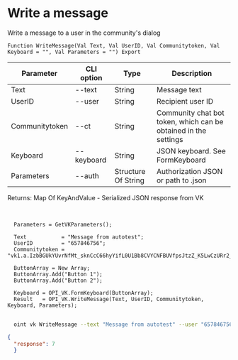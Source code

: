 ﻿---
sidebar_position: 3
---

# Write a message
 Write a message to a user in the community's dialog



`Function WriteMessage(Val Text, Val UserID, Val Communitytoken, Val Keyboard = "", Val Parameters = "") Export`

  | Parameter | CLI option | Type | Description |
  |-|-|-|-|
  | Text | --text | String | Message text |
  | UserID | --user | String | Recipient user ID |
  | Communitytoken | --ct | String | Community chat bot token, which can be obtained in the settings |
  | Keyboard | --keyboard | String | JSON keyboard. See FormKeyboard |
  | Parameters | --auth | Structure Of String | Authorization JSON or path to .json |

  
  Returns:  Map Of KeyAndValue - Serialized JSON response from VK

<br/>




```bsl title="Code example"
  Parameters = GetVKParameters();
  
  Text           = "Message from autotest";
  UserID         = "657846756";
  Communitytoken = "vk1.a.IzbBGUkYUvrNfMt_sknCcC66hyYifL0U1Bb8CVYCNFBUVfpsJtzZ_K5LwCzURr2_uCzEaP_AK1QmInp9sGp7fu_CtEDSipFWFXJo0y8I...";
  
  ButtonArray = New Array;
  ButtonArray.Add("Button 1");
  ButtonArray.Add("Button 2");
  
  Keyboard = OPI_VK.FormKeyboard(ButtonArray);
  Result   = OPI_VK.WriteMessage(Text, UserID, Communitytoken, Keyboard, Parameters);
```



```sh title="CLI command example"
    
  oint vk WriteMessage --text "Message from autotest" --user "657846756" --ct "vk1.a.IzbBGUkYUvrNfMt_sknCcC66hyYifL0U1Bb8CVYCNFBUVfpsJtzZ_K5LwCzURr2_uCzEaP_AK1QmInp9sGp7fu_CtEDSipFWFXJo0y8I..." --keyboard %keyboard% --auth "GetVKParameters()"

```

```json title="Result"
{
  "response": 7
  }
```

